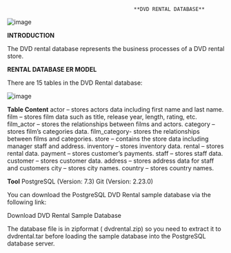                                              **DVD RENTAL DATABASE**

![image](https://github.com/Sathiadak/Project/assets/141050291/7b6b6ed0-8fc3-4e72-82a7-53fc0844cd36)


  **INTRODUCTION** 

The DVD rental database represents the business processes of a DVD rental store. 

  **RENTAL DATABASE ER MODEL**      

There are 15 tables in the DVD Rental database:

![image](https://github.com/Sathiadak/Project/assets/141050291/68d88cb6-79e1-4b96-b152-500a23cba616)

  **Table Content**
actor – stores actors data including first name and last name.
film – stores film data such as title, release year, length, rating, etc.
film_actor – stores the relationships between films and actors.
category – stores film’s categories data.
film_category- stores the relationships between films and categories.
store – contains the store data including manager staff and address.
inventory – stores inventory data.
rental – stores rental data.
payment – stores customer’s payments.
staff – stores staff data.
customer – stores customer data.
address – stores address data for staff and customers
city – stores city names.
country – stores country names.

 **Tool**
PostgreSQL (Version: 7.3)
Git (Version: 2.23.0)


You can download the PostgreSQL DVD Rental sample database via the following link:

Download DVD Rental Sample Database

The database file is in zipformat ( dvdrental.zip) so you need to extract it to  dvdrental.tar before loading the sample database into the PostgreSQL database server.
